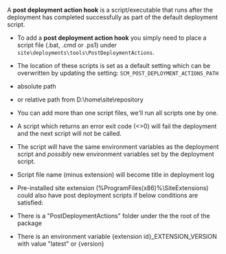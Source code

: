 A **post deployment action hook** is a script/executable that runs after the deployment has completed successfully as part of the default deployment script.

- To add a **post deployment action hook** you simply need to place a script file (.bat, .cmd or .ps1) under ```site\deployments\tools\PostDeploymentActions```.

- The location of these scripts is set as a default setting which can be overwritten by updating the setting: `SCM_POST_DEPLOYMENT_ACTIONS_PATH`

 - absolute path
 - or relative path from D:\home\site\repository

- You can add more than one script files, we'll run all scripts one by one.

- A script which returns an error exit code (<>0) will fail the deployment and the next script will not be called.

- The script will have the same environment variables as the deployment script and *possibly* new environment variables set by the deployment script.

- Script file name (minus extension) will become title in deployment log

- Pre-installed site extension (%ProgramFiles(x86)%\SiteExtensions) could also have post deployment scripts if below conditions are satisfied:
 - There is a "PostDeploymentActions" folder under the the root of the package
 - There is an environment variable {extension id}_EXTENSION_VERSION with value "latest" or {version}